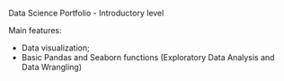 Data Science Portfolio - Introductory level

Main features:

* Data visualization;
* Basic Pandas and Seaborn functions (Exploratory Data Analysis and Data Wrangling)
